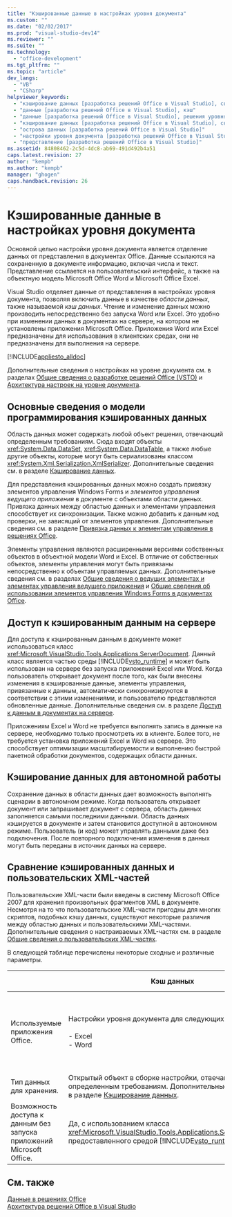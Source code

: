 ```yaml
---
title: "Кэшированные данные в настройках уровня документа"
ms.custom: ""
ms.date: "02/02/2017"
ms.prod: "visual-studio-dev14"
ms.reviewer: ""
ms.suite: ""
ms.technology: 
  - "office-development"
ms.tgt_pltfrm: ""
ms.topic: "article"
dev_langs: 
  - "VB"
  - "CSharp"
helpviewer_keywords: 
  - "кэширование данных [разработка решений Office в Visual Studio], сведения о кэшировании данных"
  - "данные [разработка решений Office в Visual Studio], кэш"
  - "данные [разработка решений Office в Visual Studio], решения уровня документа"
  - "кэширование данных [разработка решений Office в Visual Studio], сведения о кэшировании данных"
  - "острова данных [разработка решений Office в Visual Studio]"
  - "настройки уровня документа [разработка решений Office в Visual Studio], модель данных"
  - "представление [разработка решений Office в Visual Studio]"
ms.assetid: 84808462-2c5d-4dc8-ab69-491d492b4a51
caps.latest.revision: 27
author: "kempb"
ms.author: "kempb"
manager: "ghogen"
caps.handback.revision: 26
---
```

# Кэшированные данные в настройках уровня документа
  Основной целью настройки уровня документа является отделение данных от представления в документах Office.  Данные ссылаются на сохраненную в документе информацию, включая числа и текст.  Представление ссылается на пользовательский интерфейс, а также на объектную модель Microsoft Office Word и Microsoft Office Excel.  
  
 Visual Studio отделяет данные от представления в настройках уровня документа, позволяя включить данные в качестве *области данных*, также называемой *кэш данных*.  Чтение и изменение данных можно производить непосредственно без запуска Word или Excel.  Это удобно при изменении данных в документах на сервере, на котором не установлены приложения Microsoft Office.  Приложения Word или Excel предназначены для использования в клиентских средах, они не предназначены для выполнения на сервере.  
  
 [!INCLUDE[appliesto_alldoc](../vsto/includes/appliesto-alldoc-md.md)]  
  
 Дополнительные сведения о настройках на уровне документа см. в разделах [Общие сведения о разработке решений Office &#40;VSTO&#41;](../vsto/office-solutions-development-overview-vsto.md) и [Архитектура настроек на уровне документа](../vsto/architecture-of-document-level-customizations.md).  
  
## Основные сведения о модели программирования кэшированных данных  
 Область данных может содержать любой объект решения, отвечающий определенным требованиям.  Сюда входят объекты <xref:System.Data.DataSet>, <xref:System.Data.DataTable>, а также любые другие объекты, которые могут быть сериализованы классом <xref:System.Xml.Serialization.XmlSerializer>.  Дополнительные сведения см. в разделе [Кэширование данных](../vsto/caching-data.md).  
  
 Для представления кэшированных данных можно создать привязку элементов управления Windows Forms и *элементов управления ведущего приложения* в документе с объектами области данных.  Привязка данных между областью данных и элементами управления способствует их синхронизации.  Также можно добавить к данным код проверки, не зависящий от элементов управления.  Дополнительные сведения см. в разделе [Привязка данных к элементам управления в решениях Office](../vsto/binding-data-to-controls-in-office-solutions.md).  
  
 Элементы управления являются расширенными версиями собственных объектов в объектной модели Word и Excel.  В отличие от собственных объектов, элементы управления могут быть привязаны непосредственно к объектам управляемых данных.  Дополнительные сведения см. в разделах [Общие сведения о ведущих элементах и элементах управления ведущего приложения](../vsto/host-items-and-host-controls-overview.md) и [Общие сведения об использовании элементов управления Windows Forms в документах Office](../vsto/windows-forms-controls-on-office-documents-overview.md).  
  
## Доступ к кэшированным данным на сервере  
 Для доступа к кэшированным данным в документе может использоваться класс <xref:Microsoft.VisualStudio.Tools.Applications.ServerDocument>.  Данный класс является частью среды [!INCLUDE[vsto_runtime](../vsto/includes/vsto-runtime-md.md)] и может быть использован на сервере без запуска приложений Excel или Word.  Когда пользователь открывает документ после того, как были внесены изменения в кэшированные данные, элементы управления, привязанные к данным, автоматически синхронизируются в соответствии с этими изменениями, и пользователю представляются обновленные данные.  Дополнительные сведения см. в разделе [Доступ к данным в документах на сервере](../vsto/accessing-data-in-documents-on-the-server.md).  
  
 Приложениям Excel и Word не требуется выполнять запись в данные на сервере, необходимо только просмотреть их в клиенте.  Более того, не требуется установка приложений Excel и Word на сервере.  Это способствует оптимизации масштабируемости и выполнению быстрой пакетной обработки документов, содержащих области данных.  
  
## Кэширование данных для автономной работы  
 Сохранение данных в области данных дает возможность выполнять сценарии в автономном режиме.  Когда пользователь открывает документ или запрашивает документ с сервера, область данных заполняется самыми последними данными.  Область данных кэшируется в документе и затем становится доступной в автономном режиме.  Пользователь \(и код\) может управлять данными даже без подключения.  После повторного подключения изменения в данных могут быть переданы в источник данных на сервере.  
  
## Сравнение кэшированных данных и пользовательских XML\-частей  
 Пользовательские XML\-части были введены в систему Microsoft Office 2007 для хранения произвольных фрагментов XML в документе.  Несмотря на то что пользовательские XML\-части пригодны для многих скриптов, подобных кэшу данных, существуют некоторые различия между областью данных и пользовательскими XML\-частями.  Дополнительные сведения о настраиваемых XML\-частях см. в разделе [Общие сведения о пользовательских XML-частях](../vsto/custom-xml-parts-overview.md).  
  
 В следующей таблице перечислены некоторые сходные и различные параметры.  
  
||Кэш данных|Пользовательские XML\-части|  
|-|----------------|---------------------------------|  
|Используемые приложения Office.|Настройки уровня документа для следующих приложений:<br /><br /> -   Excel<br />-   Word|Решения уровня документа и уровня приложения для следующих приложений:<br /><br /> -   Excel<br />-   PowerPoint<br />-   Word|  
|Тип данных для хранения.|Открытый объект в сборке настройки, отвечающий определенным требованиям.  Дополнительные сведения см. в разделе [Кэширование данных](../vsto/caching-data.md).|XML\-данные.|  
|Возможность доступа к данным без запуска приложений Microsoft Office.|Да, с использованием класса <xref:Microsoft.VisualStudio.Tools.Applications.ServerDocument>, предоставленного средой [!INCLUDE[vsto_runtime](../vsto/includes/vsto-runtime-md.md)].|Да, с использованием классов в пространстве имен <xref:System.IO.Packaging> или с использованием пакета SDK формата Open XML.|  
  
## См. также  
 [Данные в решениях Office](../vsto/data-in-office-solutions.md)   
 [Архитектура решений Office в Visual Studio](../vsto/architecture-of-office-solutions-in-visual-studio.md)  
  
  